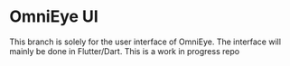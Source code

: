 ﻿# OmniEye UI 

This branch is solely for the user interface of OmniEye.
The interface will mainly be done in Flutter/Dart.
This is a work in progress repo
